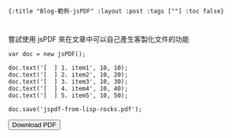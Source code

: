     {:title "Blog-範例-jsPDF" :layout :post :tags [""] :toc false}


# 


## 

嘗試使用 jsPDF 來在文章中可以自己產生客製化文件的功能

    var doc = new jsPDF();
    
    doc.text('[  ] 1. item1', 10, 10);
    doc.text('[  ] 2. item2', 10, 20);
    doc.text('[  ] 3. item3', 10, 30);
    doc.text('[  ] 4. item4', 10, 40);
    doc.text('[  ] 5. item5', 10, 50);
    
    doc.save('jspdf-from-lisp-rocks.pdf');

<script src="https://cdnjs.cloudflare.com/ajax/libs/jspdf/1.3.5/jspdf.debug.js"></script>
<script src="../../fonts/default_vfs.js"></script>
<script src="../../fonts/jspdf.customfonts.min.js"></script>
<div class="report"></div>
<button id="toPdfBtn">Download PDF</button>
<script src="../../data/jspdf-example.js">

